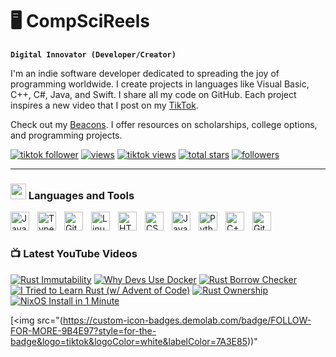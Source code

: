 # 🖥️ CompSciReels

**`Digital Innovator (Developer/Creator)`**

I'm an indie software developer dedicated to spreading the joy of programming worldwide. I create projects in languages like Visual Basic, C++, C#, Java, and Swift. I share all my code on GitHub. Each project inspires a new video that I post on my [TikTok](https://www.tiktok.com/@comp.sci.reels).

Check out my [Beacons](https://beacons.ai/comp.sci.reels). I offer resources on scholarships, college options, and programming projects.
<!-- Social badges section -->

<p align="left">
  <a href="https://www.tiktok.com/@comp.sci.reels?lang=en">
    <img alt="tiktok follower" title="Follow my TikTok channel" src="https://custom-icon-badges.demolab.com/badge/Follow-81.7K-9B4E97?style=for-the-badge&logo=tiktok&logoColor=white&labelColor=7A3E85"/></a>
  <a href="https://www.tiktok.com/@comp.sci.reels?lang=en">
     <!-- blank split -->
    <img alt="views" title="GitHub profile views" src="https://custom-icon-badges.demolab.com/badge/Likes-148.5K-yellow?style=for-the-badge&logo=thumbsup&logoColor=white&labelColor=C79600"/></a>
     <a href="https://www.tiktok.com/@comp.sci.reels?lang=en">
    <!-- blank split -->
    <img alt="tiktok views" title="TikTok views" src="https://custom-icon-badges.demolab.com/badge/Views-1.2M-FF9C4D?style=for-the-badge&logo=eye&logoColor=white&labelColor=D97A2B"/></a> 
  <a href="https://github.com/CompSciReels?tab=stars">
       <!-- blank split -->
    <img alt="total stars" title="Total stars on GitHub" src="https://custom-icon-badges.demolab.com/github/stars/CompSciReels?color=55960c&style=for-the-badge&labelColor=488207&logo=star"/></a>
     <!-- blank split -->
  <a href="https://github.com/CompSciReels?tab=followers">
    <img alt="followers" title="Follow me on Github" src="https://custom-icon-badges.demolab.com/github/followers/CompSciReels?color=236ad3&labelColor=1155ba&style=for-the-badge&logo=person-add&label=Follow&logoColor=white"/></a>
</p>

---
### <img src="https://github.com/user-attachments/assets/4d490267-4e4c-417d-b130-acfd0819d559" width="25"/> Languages and Tools

<img align="left" alt="Java" width="30px" style="padding-right:10px;" src="https://cdn.jsdelivr.net/gh/devicons/devicon/icons/java/java-original.svg"/>
<!--<img align="left" alt="Spring" width="30px" style="padding-right:10px;" src="https://cdn.jsdelivr.net/gh/devicons/devicon/icons/spring/spring-original.svg" />-->
<img align="left" alt="TypeScript" width="30px" style="padding-right:10px;" src="https://cdn.jsdelivr.net/gh/devicons/devicon/icons/typescript/typescript-plain.svg" />
<!--<img align="left" alt="Angular" width="30px" style="padding-right:10px;" src="https://cdn.jsdelivr.net/gh/devicons/devicon/icons/angularjs/angularjs-plain.svg" />-->
<img align="left" alt="Git" width="30px" style="padding-right:10px;" src="https://cdn.jsdelivr.net/gh/devicons/devicon/icons/git/git-original.svg" />
<img align="left" alt="Linux" width="30px" style="padding-right:10px;" src="https://cdn.jsdelivr.net/gh/devicons/devicon/icons/linux/linux-original.svg" />
<img align="left" alt="HTML" width="30px" style="padding-right:10px;" src="https://cdn.jsdelivr.net/gh/devicons/devicon/icons/html5/html5-plain.svg" />
<img align="left" alt="CSS" width="30px" style="padding-right:10px;" src="https://cdn.jsdelivr.net/gh/devicons/devicon/icons/css3/css3-plain.svg" />
<img align="left" alt="JavaScript" width="30px" style="padding-right:10px;" src="https://cdn.jsdelivr.net/gh/devicons/devicon/icons/javascript/javascript-plain.svg" />
<!--<img align="left" alt="React" width="30px" style="padding-right:10px;" src="https://cdn.jsdelivr.net/gh/devicons/devicon/icons/react/react-original.svg" />-->
<!--<img align="left" alt="NodeJS" width="30px" style="padding-right:10px;" src="https://cdn.jsdelivr.net/gh/devicons/devicon/icons/nodejs/nodejs-original.svg" />-->
<img align="left" alt="Python" width="30px" style="padding-right:10px;" src="https://cdn.jsdelivr.net/gh/devicons/devicon/icons/python/python-plain.svg" />
<img align="left" alt="C++" width="30px" style="padding-right:10px;" src="https://cdn.jsdelivr.net/gh/devicons/devicon/icons/cplusplus/cplusplus-line.svg" />
<img align="left" alt="GitHub" width="30px" style="padding-right:10px;" src="https://cdn.jsdelivr.net/gh/devicons/devicon/icons/github/github-original.svg" />
<!--<img align="left" alt="Bash" width="30px" style="padding-right:10px;" src="https://cdn.jsdelivr.net/gh/devicons/devicon/icons/bash/bash-original.svg" />-->
<br />

#

### 📺 Latest YouTube Videos

<!-- BEGIN YOUTUBE-CARDS -->
[![Rust Immutability](https://ytcards.demolab.com/?id=WD6Ub-ensYs&title=Rust+Immutability&lang=en&timestamp=1738774838&background_color=%230d1117&title_color=%23ffffff&stats_color=%23dedede&max_title_lines=1&width=250&border_radius=5&duration=31 "Rust Immutability")](https://www.youtube.com/watch?v=WD6Ub-ensYs)
[![Why Devs Use Docker](https://ytcards.demolab.com/?id=ngLrCFL2h6U&title=Why+Devs+Use+Docker&lang=en&timestamp=1738602059&background_color=%230d1117&title_color=%23ffffff&stats_color=%23dedede&max_title_lines=1&width=250&border_radius=5&duration=68 "Why Devs Use Docker")](https://www.youtube.com/watch?v=ngLrCFL2h6U)
[![Rust Borrow Checker](https://ytcards.demolab.com/?id=9rdT4v7gn_Q&title=Rust+Borrow+Checker&lang=en&timestamp=1738515615&background_color=%230d1117&title_color=%23ffffff&stats_color=%23dedede&max_title_lines=1&width=250&border_radius=5&duration=61 "Rust Borrow Checker")](https://www.youtube.com/watch?v=9rdT4v7gn_Q)
[![I Tried to Learn Rust (w/ Advent of Code)](https://ytcards.demolab.com/?id=e5YfD4NHlCI&title=I+Tried+to+Learn+Rust+%28w%2F+Advent+of+Code%29&lang=en&timestamp=1738351808&background_color=%230d1117&title_color=%23ffffff&stats_color=%23dedede&max_title_lines=1&width=250&border_radius=5&duration=5417 "I Tried to Learn Rust (w/ Advent of Code)")](https://www.youtube.com/watch?v=e5YfD4NHlCI)
[![Rust Ownership](https://ytcards.demolab.com/?id=FNpN8l12cqU&title=Rust+Ownership&lang=en&timestamp=1738170021&background_color=%230d1117&title_color=%23ffffff&stats_color=%23dedede&max_title_lines=1&width=250&border_radius=5&duration=85 "Rust Ownership")](https://www.youtube.com/watch?v=FNpN8l12cqU)
[![NixOS Install in 1 Minute](https://ytcards.demolab.com/?id=M9qpl7wbbS0&title=NixOS+Install+in+1+Minute&lang=en&timestamp=1738076432&background_color=%230d1117&title_color=%23ffffff&stats_color=%23dedede&max_title_lines=1&width=250&border_radius=5&duration=63 "NixOS Install in 1 Minute")](https://www.youtube.com/watch?v=M9qpl7wbbS0)
<!-- END YOUTUBE-CARDS -->

[<img src="(https://custom-icon-badges.demolab.com/badge/FOLLOW-FOR-MORE-9B4E97?style=for-the-badge&logo=tiktok&logoColor=white&labelColor=7A3E85))"

#

